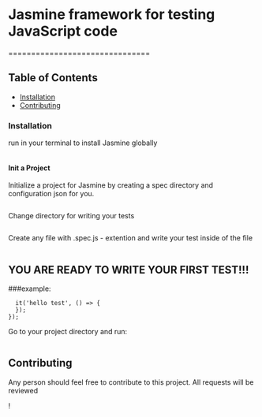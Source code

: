 # Jasmine framework for testing JavaScript code
===============================

## Table of Contents

* [Installation](#installation)
* [Contributing](#contributing)

### Installation

run in your terminal to install Jasmine globally

```npm install -g jasmine
```
#### Init a Project

Initialize a project for Jasmine by creating a spec directory and configuration json for you.

```jasmine init
```
Change directory for writing your tests

```cd spec
```

Create any file with .spec.js - extention and write your test inside of the file

```touch test.spec.js
```
## YOU ARE READY TO WRITE YOUR FIRST TEST!!!

###example:

```describe('Hello world', () => {
  it('hello test', () => {
  });
});
```
Go to your project  directory and run:

```jasmine
```
## Contributing

Any person should feel free to contribute to this project. All requests will be reviewed

!

